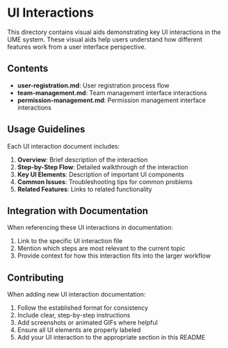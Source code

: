 # UI Interactions

This directory contains visual aids demonstrating key UI interactions in the UME system. These visual aids help users understand how different features work from a user interface perspective.

## Contents

- **user-registration.md**: User registration process flow
- **team-management.md**: Team management interface interactions
- **permission-management.md**: Permission management interface interactions

## Usage Guidelines

Each UI interaction document includes:

1. **Overview**: Brief description of the interaction
2. **Step-by-Step Flow**: Detailed walkthrough of the interaction
3. **Key UI Elements**: Description of important UI components
4. **Common Issues**: Troubleshooting tips for common problems
5. **Related Features**: Links to related functionality

## Integration with Documentation

When referencing these UI interactions in documentation:

1. Link to the specific UI interaction file
2. Mention which steps are most relevant to the current topic
3. Provide context for how this interaction fits into the larger workflow

## Contributing

When adding new UI interaction documentation:

1. Follow the established format for consistency
2. Include clear, step-by-step instructions
3. Add screenshots or animated GIFs where helpful
4. Ensure all UI elements are properly labeled
5. Add your UI interaction to the appropriate section in this README
